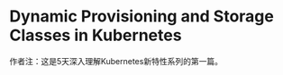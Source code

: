 Dynamic Provisioning and Storage Classes in Kubernetes
======================

作者注：这是5天深入理解Kubernetes新特性系列的第一篇。



